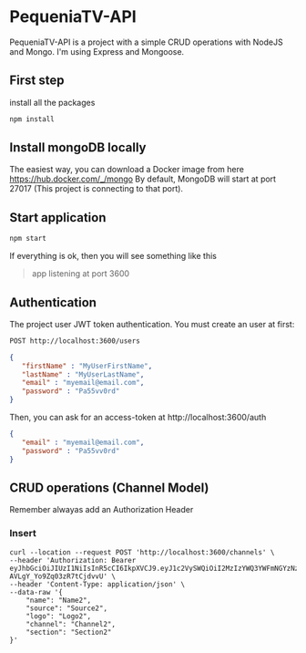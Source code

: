 # PequeniaTV-API
PequeniaTV-API is a project with a simple CRUD operations with NodeJS and Mongo.
I'm using Express and Mongoose.

## First step
install all the packages

```sh
npm install
```

## Install mongoDB locally
The easiest way, you can download a Docker image from here https://hub.docker.com/_/mongo
By default, MongoDB will start at port 27017 (This project is connecting to that port).

## Start application
```sh
npm start
```

If everything is ok, then you will see something like this 
>app listening at port 3600


## Authentication
The project user JWT token authentication. You must create an user at first:
```sh
POST http://localhost:3600/users
```

```json
{
   "firstName" : "MyUserFirstName",
   "lastName" : "MyUserLastName",
   "email" : "myemail@email.com",
   "password" : "Pa55vv0rd"
}
```
Then, you can ask for an access-token at http://localhost:3600/auth
```json
{
   "email" : "myemail@email.com",
   "password" : "Pa55vv0rd"
}
```

## CRUD operations (Channel Model)
Remember alwayas add an Authorization Header


### Insert
```curl
curl --location --request POST 'http://localhost:3600/channels' \
--header 'Authorization: Bearer eyJhbGciOiJIUzI1NiIsInR5cCI6IkpXVCJ9.eyJ1c2VySWQiOiI2MzIzYWQ3YWFmNGYzNzNjMzg0MGUxYzMiLCJlbWFpbCI6Imdhc3Rvbi5mcmlhc0B1c2V0LmNvbSIsInBlcm1pc3Npb25MZXZlbCI6NSwicHJvdmlkZXIiOiJlbWFpbCIsIm5hbWUiOiJHYXN0b24gRnJpYXMiLCJyZWZyZXNoS2V5IjoiNHlUeXNaUVlWSnJLVEhRckw0dzltZz09IiwiaWF0IjoxNjYzNzk5ODEwfQ.CmBOzc8nEUymebRveLH-AVLgY_Yo9Zq03zR7tCjdvvU' \
--header 'Content-Type: application/json' \
--data-raw '{
    "name": "Name2",
    "source": "Source2",
    "logo": "Logo2",
    "channel": "Channel2",
    "section": "Section2"
}'
```
